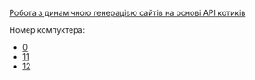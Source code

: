 [Робота з динамічною генерацією сайтів на основі API котиків](https://robocode-pb.github.io/2025rc/root/WebBegginer/catsAPI/)

Номер компуктера:
- [0](cats00.html)
- [11](cats11.html)
- [12](CAT12.HTML)
